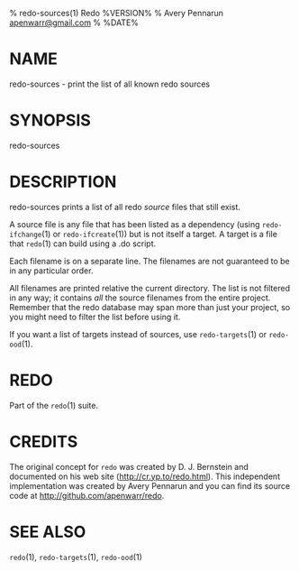 % redo-sources(1) Redo %VERSION%
% Avery Pennarun <apenwarr@gmail.com>
% %DATE%

# NAME

redo-sources - print the list of all known redo sources

# SYNOPSIS

redo-sources


# DESCRIPTION

redo-sources prints a list of all redo *source* files that
still exist.

A source file is any file that has been listed as a
dependency (using `redo-ifchange`(1) or `redo-ifcreate`(1))
but is not itself a target.  A target is a file that
`redo`(1) can build using a .do script.

Each filename is on a separate line.  The filenames are not
guaranteed to be in any particular order.

All filenames are printed relative the current directory.
The list is not filtered in any way; it contains *all* the
source filenames from the entire project.  Remember that
the redo database may span more than just your project, so
you might need to filter the list before using it.

If you want a list of targets instead of sources, use
`redo-targets`(1) or `redo-ood`(1).


# REDO

Part of the `redo`(1) suite.
    
# CREDITS

The original concept for `redo` was created by D. J.
Bernstein and documented on his web site
(http://cr.yp.to/redo.html).  This independent implementation
was created by Avery Pennarun and you can find its source
code at http://github.com/apenwarr/redo.


# SEE ALSO

`redo`(1), `redo-targets`(1), `redo-ood`(1)
